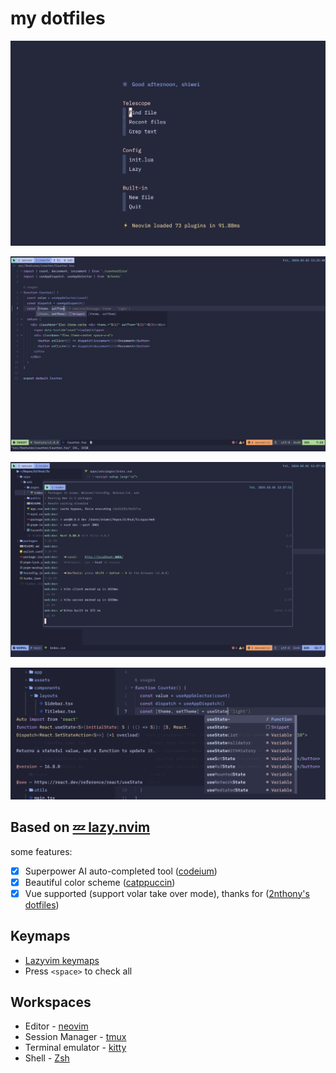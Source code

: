 # my dotfiles

![neovim](/imgs/neovim.png)

![codeium](/imgs/codeium.png)

![tmux](/imgs/tmux.png)

![lsp](/imgs/lsp.png)

## Based on [💤 lazy.nvim ](https://www.lazyvim.org/)

some features: 

 - [x] Superpower AI auto-completed tool ([codeium](https://codeium.com/)) 
 - [x] Beautiful color scheme ([catppuccin](https://github.com/catppuccin))
 - [x] Vue supported (support volar take over mode), thanks for ([2nthony's dotfiles](https://github.com/2nthony/dotfiles))

 ## Keymaps

  - [Lazyvim keymaps](https://www.lazyvim.org/keymaps)
  - Press `<space>` to check all

## Workspaces
  
  * Editor - [neovim](https://neovim.io/) 
  * Session Manager - [tmux](https://github.com/tmux/tmux/wiki)
  * Terminal emulator - [kitty](https://github.com/kovidgoyal/kitty)
  * Shell - [Zsh](https://zsh.sourceforge.io/)
